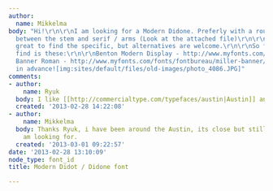 ```yaml
---
author:
  name: Mikkelma
body: "Hi!\r\n\r\nI am looking for a Modern Didone. Preferly with a rounded curve
  between the stem and serif / arms (Look at the attached file)\r\n\r\nIt could be
  great to find the specific, but alternatives are welcome.\r\n\r\nSo far what i can
  find is these:\r\n\r\nBenton Modern Display - http://www.myfonts.com/fonts/fontbureau/benton-modern-display/\r\nMiller
  Banner Roman - http://www.myfonts.com/fonts/fontbureau/miller-banner/roman/\r\n\r\nThanks
  in advance![img:sites/default/files/old-images/photo_4086.JPG]"
comments:
- author:
    name: Ryuk
  body: I like [[http://commercialtype.com/typefaces/austin|Austin]] and [[http://www.typography.com/fonts/font_styles.php?productLineID=100031|Chronicle]]
  created: '2013-02-28 14:22:08'
- author:
    name: Mikkelma
  body: Thanks Ryuk, i have been around the Austin, its close but still not what i
    am looking for.
  created: '2013-03-01 09:22:57'
date: '2013-02-28 13:10:09'
node_type: font_id
title: Modern Didot / Didone font

---
```

